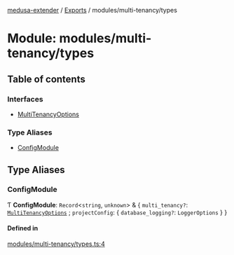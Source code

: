[medusa-extender](../README.md) / [Exports](../modules.md) / modules/multi-tenancy/types

# Module: modules/multi-tenancy/types

## Table of contents

### Interfaces

- [MultiTenancyOptions](../interfaces/modules_multi_tenancy_types.MultiTenancyOptions.md)

### Type Aliases

- [ConfigModule](modules_multi_tenancy_types.md#configmodule)

## Type Aliases

### ConfigModule

Ƭ **ConfigModule**: `Record`<`string`, `unknown`\> & { `multi_tenancy?`: [`MultiTenancyOptions`](../interfaces/modules_multi_tenancy_types.MultiTenancyOptions.md) ; `projectConfig`: { `database_logging?`: `LoggerOptions`  }  }

#### Defined in

[modules/multi-tenancy/types.ts:4](https://github.com/adrien2p/medusa-extender/blob/12c4270/src/modules/multi-tenancy/types.ts#L4)
